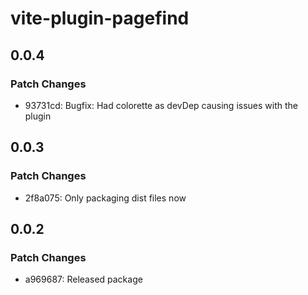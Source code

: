 # vite-plugin-pagefind

## 0.0.4

### Patch Changes

- 93731cd: Bugfix: Had colorette as devDep causing issues with the plugin

## 0.0.3

### Patch Changes

- 2f8a075: Only packaging dist files now

## 0.0.2

### Patch Changes

- a969687: Released package
